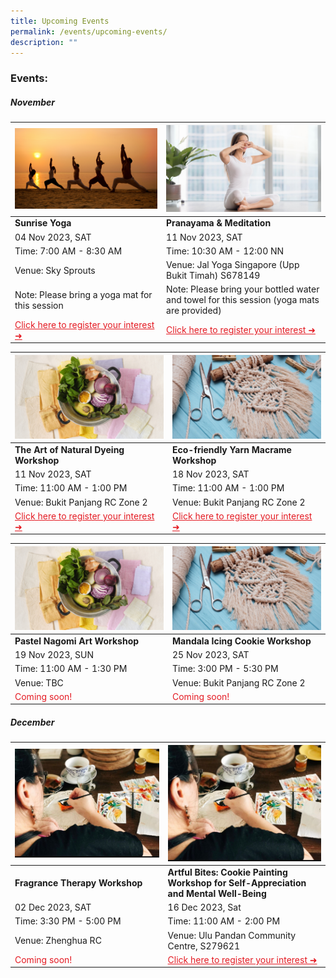 ```yaml
---
title: Upcoming Events
permalink: /events/upcoming-events/
description: ""
---
```

### Events:


##### **November**

|![](/images/sunrise%20yoga.png)|![](/images/hbkt%20microsite%20-%20event%20photos%20.png)|
| -------- | -------- |
| **Sunrise Yoga** | **Pranayama &amp; Meditation** |
|04 Nov 2023, SAT  | 11 Nov 2023, SAT |
| Time: 7:00 AM - 8:30 AM | Time: 10:30 AM - 12:00 NN |
| Venue: Sky Sprouts | Venue: Jal Yoga Singapore (Upp Bukit Timah) S678149 |
| Note: Please bring a yoga mat for this session | Note: Please bring your bottled water and towel for this session (yoga mats are provided) 
| <a style="color: #e41b23 !important;" href="https://www.onepa.gov.sg/events/lean-on-me-sunrise-yoga-and-conversations-on-mental-wellbeing-28956670">Click here to register your interest ➜</a> | <a style="color: #e41b23 !important;" href="https://www.onepa.gov.sg/events/lean-on-me-pranayama-meditation-27206549">Click here to register your interest ➜</a>

|![](/images/natural%20dye.png)|![](/images/yarn%20macrame.png)|
| -------- | -------- |
| **The Art of Natural Dyeing Workshop** | **Eco-friendly Yarn Macrame Workshop** |
|11 Nov 2023, SAT | 18 Nov 2023, SAT|
| Time: 11:00 AM - 1:00 PM | Time: 11:00 AM - 1:00 PM |
| Venue: Bukit Panjang RC Zone 2 | Venue: Bukit Panjang RC Zone 2 |
| <a style="color: #e41b23 !important;" href="https://www.onepa.gov.sg/events/lean-on-me-the-alchemy-of-natural-dye-67581136">Click here to register your interest ➜</a> | <a style="color: #e41b23 !important;" href="https://www.onepa.gov.sg/events/lean-on-me-from-wardrobe-to-wall-eco-friendly-yarn-macrame-24966538">Click here to register your interest ➜</a>

|![](/images/natural%20dye.png)|![](/images/yarn%20macrame.png)|
| -------- | -------- |
| **Pastel Nagomi Art Workshop** | **Mandala Icing Cookie Workshop** |
|19 Nov 2023, SUN | 25 Nov 2023, SAT|
| Time: 11:00 AM - 1:30 PM | Time: 3:00 PM - 5:30 PM |
| Venue: TBC | Venue: Bukit Panjang RC Zone 2|
| <a style="color: #e41b23 !important;">Coming soon! </a> |  <a style="color: #e41b23 !important;">Coming soon! </a> 

##### **December**

|![Artful Bites: Cookie Painting Workshop for Self-Appreciation and Mental Well-Being](/images/photo_2023-10-11_10-07-19.jpg)|![Artful Bites: Cookie Painting Workshop for Self-Appreciation and Mental Well-Being](/images/photo_2023-10-11_10-07-19.jpg)|
| --------| -------- |
| **Fragrance Therapy Workshop**| **Artful Bites: Cookie Painting Workshop for Self-Appreciation and Mental Well-Being**|
|02 Dec 2023, SAT| 16 Dec 2023, Sat |
|Time: 3:30 PM - 5:00 PM|Time: 11:00 AM - 2:00 PM|
| Venue: Zhenghua RC| Venue: Ulu Pandan Community Centre, S279621|
| <a style="color: #e41b23 !important;">Coming soon! </a>|<a style="color: #e41b23 !important;" href="https://www.onepa.gov.sg/events/lean-on-me-savouring-memories-creative-expression-through-the-art-of-mindful-dessert-and-tea-pairing-34763128">Click here to register your interest ➜</a> |